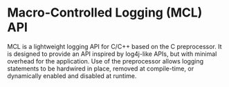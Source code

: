 # Macro-Controlled Logging (MCL) API

MCL is a lightweight logging API for C/C++ based on the C
preprocessor.  It is designed to provide an API inspired by log4j-like
APIs, but with minimal overhead for the application.  Use of the
preprocessor allows logging statements to be hardwired in place,
removed at compile-time, or dynamically enabled and disabled at
runtime.